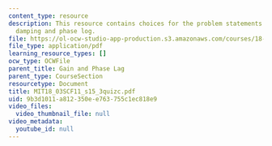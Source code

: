 ```yaml
---
content_type: resource
description: This resource contains choices for the problem statements related to
  damping and phase log.
file: https://ol-ocw-studio-app-production.s3.amazonaws.com/courses/18-03sc-differential-equations-fall-2011/9b3d1011a812350ee763755c1ec818e9_MIT18_03SCF11_s15_3quizc.pdf
file_type: application/pdf
learning_resource_types: []
ocw_type: OCWFile
parent_title: Gain and Phase Lag
parent_type: CourseSection
resourcetype: Document
title: MIT18_03SCF11_s15_3quizc.pdf
uid: 9b3d1011-a812-350e-e763-755c1ec818e9
video_files:
  video_thumbnail_file: null
video_metadata:
  youtube_id: null
---
```

